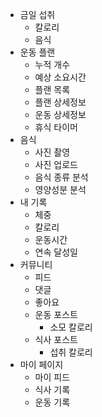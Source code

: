 - 금일 섭취
	- 칼로리
	- 음식
- 운동 플랜
	- 누적 개수
	- 예상 소요시간
	- 플랜 목록
	- 플랜 상세정보
	- 운동 상세정보
	- 휴식 타이머
- 음식
	- 사진 촬영
	- 사진 업로드
	- 음식 종류 분석
	- 영양성분 분석
- 내 기록
	- 체중
	- 칼로리
	- 운동시간
	- 연속 달성일
- 커뮤니티
	- 피드
	- 댓글
	- 좋아요
	- 운동 포스트
		- 소모 칼로리
	- 식사 포스트
		- 섭취 칼로리
- 마이 페이지
	- 마이 피드
	- 식사 기록
	- 운동 기록